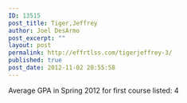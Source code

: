 ```yaml
---
ID: 13515
post_title: Tiger,Jeffrey
author: Joel DesArmo
post_excerpt: ""
layout: post
permalink: http://effrtlss.com/tigerjeffrey-3/
published: true
post_date: 2012-11-02 20:55:58
---
```

<p>Average GPA in Spring 2012 for first course listed: 4</p>